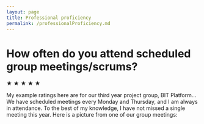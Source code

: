 ```yaml
---
layout: page
title: Professional proficiency
permalink: /professionalProficiency.md
---
```


# How often do you attend scheduled group meetings/scrums?  
  
★ ★ ★ ★ ★  
  
My example ratings here are for our third year project group, BIT Platform… We have scheduled meetings every Monday and Thursday, and I am always in attendance. To the best of my knowledge, I have not missed a single meeting this year. Here is a picture from one of our group meetings: